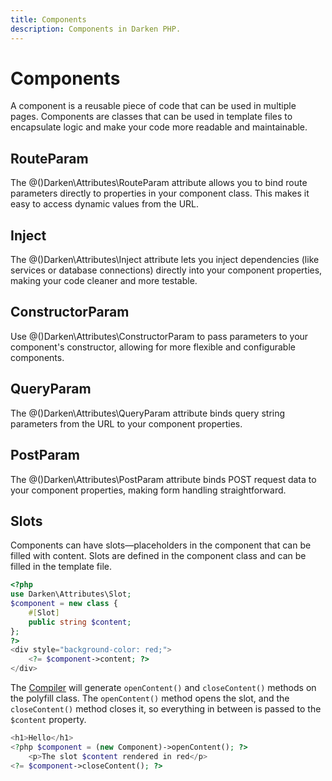 ```yaml
---
title: Components
description: Components in Darken PHP.
---
```


# Components

A component is a reusable piece of code that can be used in multiple pages. Components are classes that can be used in template files to encapsulate logic and make your code more readable and maintainable.

## RouteParam

The @()Darken\Attributes\RouteParam attribute allows you to bind route parameters directly to properties in your component class. This makes it easy to access dynamic values from the URL.

## Inject

The @()Darken\Attributes\Inject attribute lets you inject dependencies (like services or database connections) directly into your component properties, making your code cleaner and more testable.

## ConstructorParam

Use @()Darken\Attributes\ConstructorParam to pass parameters to your component's constructor, allowing for more flexible and configurable components.

## QueryParam

The @()Darken\Attributes\QueryParam attribute binds query string parameters from the URL to your component properties.

## PostParam

The @()Darken\Attributes\PostParam attribute binds POST request data to your component properties, making form handling straightforward.

## Slots

Components can have slots—placeholders in the component that can be filled with content. Slots are defined in the component class and can be filled in the template file.

```php
<?php
use Darken\Attributes\Slot;
$component = new class {
    #[Slot]
    public string $content;
};
?>
<div style="background-color: red;">
    <?= $component->content; ?>
</div>
```

The [Compiler](compile.md) will generate `openContent()` and `closeContent()` methods on the polyfill class. The `openContent()` method opens the slot, and the `closeContent()` method closes it, so everything in between is passed to the `$content` property.

```php
<h1>Hello</h1>
<?php $component = (new Component)->openContent(); ?>
    <p>The slot $content rendered in red</p>
<?= $component->closeContent(); ?>
```